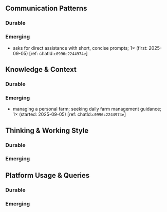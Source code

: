 ## Communication Patterns
### Durable

### Emerging
- asks for direct assistance with short, concise prompts; 1× (first: 2025-09-05) [ref: chatId:`c0996c2244974e`]

## Knowledge & Context
### Durable

### Emerging
- managing a personal farm; seeking daily farm management guidance; 1× (started: 2025-09-05) [ref: chatId:`c0996c2244974e`]

## Thinking & Working Style
### Durable

### Emerging

## Platform Usage & Queries
### Durable

### Emerging
